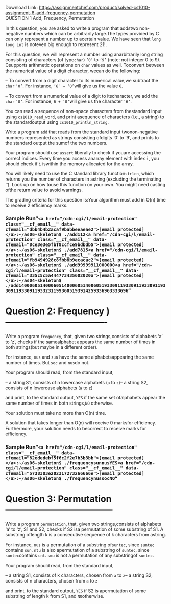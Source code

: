 Download Link: https://assignmentchef.com/product/solved-cs1010-assignment-6-add-frequency-permutation
<br>
QUESTION 1 Add, Frequency, Permutation

In this question, you are asked to write a program that addstwo non-negative numbers which can be arbitrarily large.The types provided by C can only represent a number up to acertain value.  We have seen that `long long int` is noteven big enough to represent 21!.

For this question, we will represent a number using anarbitrarily long string consisting of characters (of type`char`) `’0’` to `’9’` (note: not integer 0 to 9).  Csupports arithmetic operations on `char` values as well.  Toconvert between the numerical value of a digit character, wecan do the following:

– To convert from a digit character to its numerical value,we subtract the `char` `’0’`.  For instance, `’6′ – ‘0’`will give us the value `6`.

– To convert from a numerical value of a digit to itscharacter, we add the `char` `’0’`.  For instance, `6 + ‘0’`will give us the character `’6’`.

You can read a sequence of non-space characters from thestandard input using `cs1010_read_word`, and print asequence of characters (i.e., a string) to the standardoutput using `cs1010_println_string`.

Write a program `add` that reads from the standard input twonon-negative numbers represented as strings consisting ofdigits ‘0’ to ‘9’, and prints to the standard output the sumof the two numbers.

Your program should use `assert` liberally to check if youare accessing the correct indices.  Every time you access anarray element with index `i`, you should check if `i` iswithin the memory allocated for the array.

You will likely need to use the C standard library function`strlen`, which returns you the number of characters in astring (excluding the terminating ‘ ’).  Look up on how touse this function on your own.  You might need casting ofthe return value to avoid warnings.

The grading criteria for this question is:Your algorithm must add in O(n) time to receive 2 efficiency marks.

### Sample Run“`<a href="/cdn-cgi/l/email-protection" class="__cf_email__" data-cfemail="dbb4b4b2acaf9babbeeaeae2">[email protected]</a>:~/as06-skeleton$ ./add112<a href="/cdn-cgi/l/email-protection" class="__cf_email__" data-cfemail="8ce3e3e5fbf8ccfce9bdbdb5">[email protected]</a>:~/as06-skeleton$ ./add7815<a href="/cdn-cgi/l/email-protection" class="__cf_email__" data-cfemail="fb9494928c8fbb8b9ecacac2">[email protected]</a>:~/as06-skeleton$ ./add99999911000000<a href="/cdn-cgi/l/email-protection" class="__cf_email__" data-cfemail="335c5c5a444773435602020a">[email protected]</a>:~/as04-skeleton$ ./add14000605140006051400060514006051933091193309119330911933091193309119332311993605193914259336963333696“`

# Question 2: Frequency )———————————-

Write a program `frequency`, that, given two strings,consists of alphabets ‘a’ to ‘z’, checks if the samealphabet appears the same number of times in both strings(but maybe in a different order).

For instance, `nus` and `sun` have the same alphabetsappearing the same number of times.  But `soc` and `nus`do not.

Your program should read, from the standard input,

– a string S1, consists of n lowercase alphabets (`a` to `z`)– a string S2, consists of n lowercase alphabets (`a` to `z`)

and print, to the standard output, `YES` if the same set ofalphabets appear the same number of times in both strings,`NO` otherwise.

Your solution must take no more than O(n) time.

A solution that takes longer than O(n) will receive 0 marksfor efficiency.  Furthermore, your solution needs to becorrect to receive marks for efficiency.

### Sample Run“`<a href="/cdn-cgi/l/email-protection" class="__cf_email__" data-cfemail="82ededebf5f6c2f2e7b3b3bb">[email protected]</a>:~/as06-skeleton$ ./frequencysunnusYES<a href="/cdn-cgi/l/email-protection" class="__cf_email__" data-cfemail="5738383e202317273266666e">[email protected]</a>:~/as06-skeleton$ ./frequencynussocNO“`

# Question 3: Permutation————————————

Write a program `permutation`, that, given two strings,consists of alphabets ‘a’ to ‘z’, S1 and S2, checks if S2 isa permutation of some substring of S1.  A substring oflength k is a consecutive sequence of k characters from astring.

For instance, `nus` is a permutation of a substring of`suntec`, since `suntec` contains `sun`.  `ntu` is also apermutation of a substring of `suntec`, since `suntec`contains `unt`.  `smu` is not a permutation of any substringof `suntec`.

Your program should read, from the standard input,

– a string S1, consists of k characters, chosen from `a` to `z`– a string S2, consists of n characters, chosen from `a` to `z`

and print, to the standard output, `YES` if S2 is apermutation of some substring of length k from S1, and `NO`otherwise.